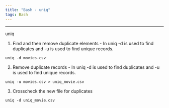 ```yaml
---
title: "Bash - uniq"
tags: Bash
---
```


<hr>
uniq

1. Find and then remove duplicate elements - In uniq -d is used to find duplicates and -u is used to find unique records.

```
uniq -d movies.csv
```

2. Remove duplicate records - In uniq -d is used to find duplicates and -u is used to find unique records.

```
uniq -u movies.csv > uniq_movie.csv
```

3. Crosscheck the new file for duplicates

```
uniq -d uniq_movie.csv
```


